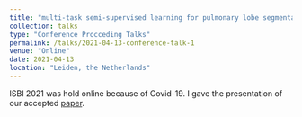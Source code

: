 ```yaml
---
title: "multi-task semi-supervised learning for pulmonary lobe segmentation"
collection: talks
type: "Conference Procceding Talks"
permalink: /talks/2021-04-13-conference-talk-1
venue: "Online"
date: 2021-04-13
location: "Leiden, the Netherlands"
---
```


ISBI 2021 was hold online because of Covid-19. I gave the presentation of our accepted [paper](https://ieeexplore.ieee.org/abstract/document/9433985). 
